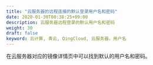 ```yaml
---
title: "云服务器的远程连接的默认登录用户名和密码"
date: 2020-01-30T00:38:25+09:00
description: 云服务器远程登录的默认用户名和密码
weight: 30
draft: false
keyword: 云计算, 青云, QingCloud, 云服务器，用户名
---
```


在云服务器对应的镜像详情页中可以找到默认的用户名和密码。